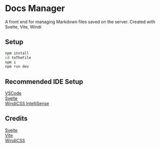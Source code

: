 # Docs Manager

A front end for managing Markdown files saved on the server. Created with Svelte, Vite, Windi

## Setup

```bash
npm install
cd toTheFile
npm i
npm run dev
```

## Recommended IDE Setup

[VSCode](https://code.visualstudio.com/)  
[Svelte](https://marketplace.visualstudio.com/items?itemName=svelte.svelte-vscode)  
[WindiCSS IntelliSense](https://marketplace.visualstudio.com/items?itemName=voorjaar.windicss-intellisense)

## Credits

[Svelte](https://svelte.dev)  
[Vite](https://vitejs.dev)  
[WindiCSS](https://windicss.org/)  
